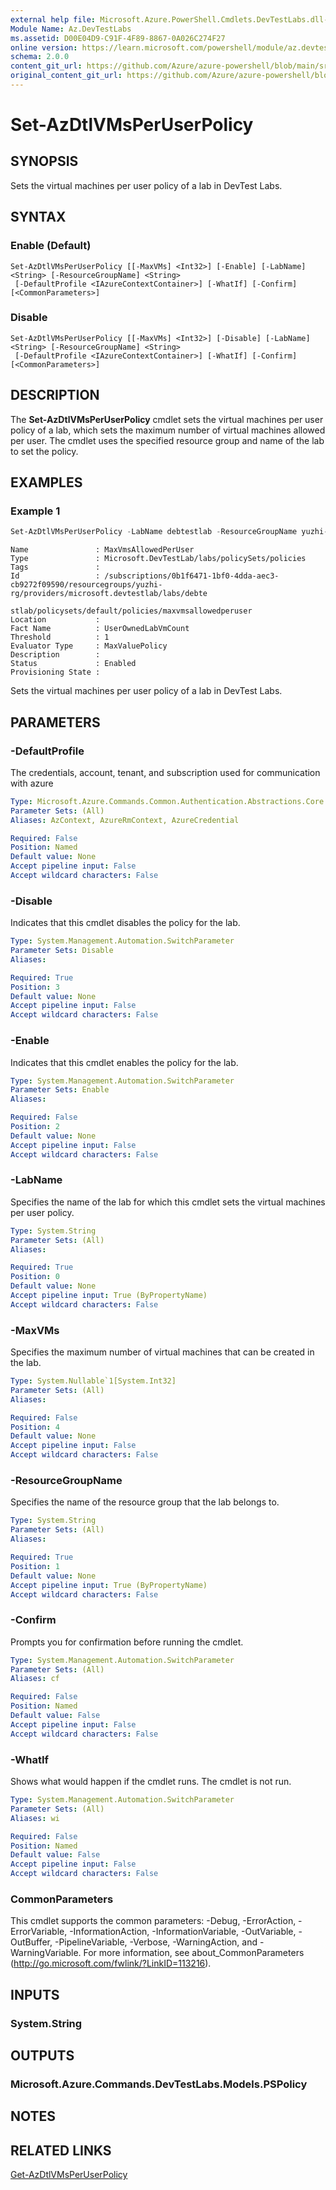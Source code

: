 ```yaml
---
external help file: Microsoft.Azure.PowerShell.Cmdlets.DevTestLabs.dll-Help.xml
Module Name: Az.DevTestLabs
ms.assetid: D00E04D9-C91F-4F89-8867-0A026C274F27
online version: https://learn.microsoft.com/powershell/module/az.devtestlabs/set-azdtlvmsperuserpolicy
schema: 2.0.0
content_git_url: https://github.com/Azure/azure-powershell/blob/main/src/DevTestLabs/DevTestLabs/help/Set-AzDtlVMsPerUserPolicy.md
original_content_git_url: https://github.com/Azure/azure-powershell/blob/main/src/DevTestLabs/DevTestLabs/help/Set-AzDtlVMsPerUserPolicy.md
---
```


# Set-AzDtlVMsPerUserPolicy

## SYNOPSIS
Sets the virtual machines per user policy of a lab in DevTest Labs.

## SYNTAX

### Enable (Default)
```
Set-AzDtlVMsPerUserPolicy [[-MaxVMs] <Int32>] [-Enable] [-LabName] <String> [-ResourceGroupName] <String>
 [-DefaultProfile <IAzureContextContainer>] [-WhatIf] [-Confirm] [<CommonParameters>]
```

### Disable
```
Set-AzDtlVMsPerUserPolicy [[-MaxVMs] <Int32>] [-Disable] [-LabName] <String> [-ResourceGroupName] <String>
 [-DefaultProfile <IAzureContextContainer>] [-WhatIf] [-Confirm] [<CommonParameters>]
```

## DESCRIPTION
The **Set-AzDtlVMsPerUserPolicy** cmdlet sets the virtual machines per user policy of a lab, which sets the maximum number of virtual machines allowed per user.
The cmdlet uses the specified resource group and name of the lab to set the policy.

## EXAMPLES

### Example 1
```powershell
Set-AzDtlVMsPerUserPolicy -LabName debtestlab -ResourceGroupName yuzhi-rg
```

```output
Name               : MaxVmsAllowedPerUser
Type               : Microsoft.DevTestLab/labs/policySets/policies
Tags               :
Id                 : /subscriptions/0b1f6471-1bf0-4dda-aec3-cb9272f09590/resourcegroups/yuzhi-rg/providers/microsoft.devtestlab/labs/debte
                     stlab/policysets/default/policies/maxvmsallowedperuser
Location           :
Fact Name          : UserOwnedLabVmCount
Threshold          : 1
Evaluator Type     : MaxValuePolicy
Description        :
Status             : Enabled
Provisioning State :
```
Sets the virtual machines per user policy of a lab in DevTest Labs.


## PARAMETERS

### -DefaultProfile
The credentials, account, tenant, and subscription used for communication with azure

```yaml
Type: Microsoft.Azure.Commands.Common.Authentication.Abstractions.Core.IAzureContextContainer
Parameter Sets: (All)
Aliases: AzContext, AzureRmContext, AzureCredential

Required: False
Position: Named
Default value: None
Accept pipeline input: False
Accept wildcard characters: False
```

### -Disable
Indicates that this cmdlet disables the policy for the lab.

```yaml
Type: System.Management.Automation.SwitchParameter
Parameter Sets: Disable
Aliases:

Required: True
Position: 3
Default value: None
Accept pipeline input: False
Accept wildcard characters: False
```

### -Enable
Indicates that this cmdlet enables the policy for the lab.

```yaml
Type: System.Management.Automation.SwitchParameter
Parameter Sets: Enable
Aliases:

Required: False
Position: 2
Default value: None
Accept pipeline input: False
Accept wildcard characters: False
```

### -LabName
Specifies the name of the lab for which this cmdlet sets the virtual machines per user policy.

```yaml
Type: System.String
Parameter Sets: (All)
Aliases:

Required: True
Position: 0
Default value: None
Accept pipeline input: True (ByPropertyName)
Accept wildcard characters: False
```

### -MaxVMs
Specifies the maximum number of virtual machines that can be created in the lab.

```yaml
Type: System.Nullable`1[System.Int32]
Parameter Sets: (All)
Aliases:

Required: False
Position: 4
Default value: None
Accept pipeline input: False
Accept wildcard characters: False
```

### -ResourceGroupName
Specifies the name of the resource group that the lab belongs to.

```yaml
Type: System.String
Parameter Sets: (All)
Aliases:

Required: True
Position: 1
Default value: None
Accept pipeline input: True (ByPropertyName)
Accept wildcard characters: False
```

### -Confirm
Prompts you for confirmation before running the cmdlet.

```yaml
Type: System.Management.Automation.SwitchParameter
Parameter Sets: (All)
Aliases: cf

Required: False
Position: Named
Default value: False
Accept pipeline input: False
Accept wildcard characters: False
```

### -WhatIf
Shows what would happen if the cmdlet runs.
The cmdlet is not run.

```yaml
Type: System.Management.Automation.SwitchParameter
Parameter Sets: (All)
Aliases: wi

Required: False
Position: Named
Default value: False
Accept pipeline input: False
Accept wildcard characters: False
```

### CommonParameters
This cmdlet supports the common parameters: -Debug, -ErrorAction, -ErrorVariable, -InformationAction, -InformationVariable, -OutVariable, -OutBuffer, -PipelineVariable, -Verbose, -WarningAction, and -WarningVariable. For more information, see about_CommonParameters (http://go.microsoft.com/fwlink/?LinkID=113216).

## INPUTS

### System.String

## OUTPUTS

### Microsoft.Azure.Commands.DevTestLabs.Models.PSPolicy

## NOTES

## RELATED LINKS

[Get-AzDtlVMsPerUserPolicy](./Get-AzDtlVMsPerUserPolicy.md)


